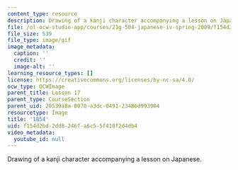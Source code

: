 ```yaml
---
content_type: resource
description: Drawing of a kanji character accompanying a lesson on Japanese.
file: /ol-ocw-studio-app/courses/21g-504-japanese-iv-spring-2009/f154d2bd2dd8246fa6c55f418f2d4db4_1854.gif
file_size: 539
file_type: image/gif
image_metadata:
  caption: ''
  credit: ''
  image-alt: ''
learning_resource_types: []
license: https://creativecommons.org/licenses/by-nc-sa/4.0/
ocw_type: OCWImage
parent_title: Lesson 17
parent_type: CourseSection
parent_uid: 20539a8a-0070-a3dc-0491-23486d993904
resourcetype: Image
title: '1854'
uid: f154d2bd-2dd8-246f-a6c5-5f418f2d4db4
video_metadata:
  youtube_id: null
---
```

Drawing of a kanji character accompanying a lesson on Japanese.